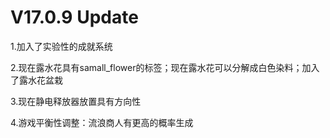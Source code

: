 # V17.0.9 Update

1.加入了实验性的成就系统

2.现在露水花具有samall_flower的标签；现在露水花可以分解成白色染料；加入了露水花盆栽

3.现在静电释放器放置具有方向性

4.游戏平衡性调整：流浪商人有更高的概率生成

